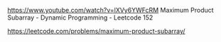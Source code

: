 https://www.youtube.com/watch?v=lXVy6YWFcRM
Maximum Product Subarray - Dynamic Programming - Leetcode 152

https://leetcode.com/problems/maximum-product-subarray/